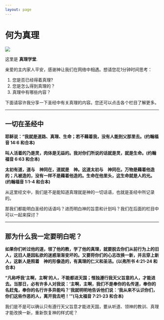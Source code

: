 ```yaml
---
layout: page
---
```


# 何为真理

<img src="https://superjoshua77.github.io/guang.jpg" class="floatpic">

这里是 **真理学堂**.<br>

亲爱的主内家人平安，感谢神让我们在网络中相遇。想请您花1分钟时间思考：

1. 您是否已经得着真理?
2. 您是怎么得到真理的？
3. 真理中有哪些内容？<br>

下面请容许我分享一下圣经中有关真理的内容。您还可以点击各个栏目了解更多。

---

## 一切在圣经中

**耶稣说：“我就是道路、真理、生命；若不藉着我，没有人能到父那里去。(约翰福音 14:6 和合本)**

**叫人活着的乃是灵，肉体是无益的。我对你们所说的话就是灵，就是生命。(约翰福音 6:63 和合本)**

**太初有道，道与　神同在，道就是　神。这道太初与　神同在。万物是藉着他造的；凡被造的，没有一样不是藉着他造的。生命在他里头，这生命就是人的光。(约翰福音 1:1-4 和合本)**

从这里经文中，我们是不是能知道真理就是神的一切话语，也就是圣经中所记录的。

那我们都能明白圣经的话语吗？进而明白神的旨意和计划吗？我们在后面的栏目中可以一起来探讨？

---

## 那为什么我一定要明白呢？

**如果你们听过他的道，领了他的教，学了他的真理，就要脱去你们从前行为上的旧人，这旧人是因私欲的迷惑渐渐变坏的。又要将你们的心志改换一新，并且穿上新人，这新人是照着　神的形像造的，有真理的仁义和圣洁。(以弗所书 4:21-24 和合本)**

**“凡称呼我‘主啊，主啊’的人，不能都进天国；惟独遵行我天父旨意的人，才能进去。当那日，必有许多人对我说：‘主啊，主啊，我们不是奉你的名传道，奉你的名赶鬼，奉你的名行许多异能吗？’我就明明地告诉他们说：‘我从来不认识你们，你们这些作恶的人，离开我去吧！’”(马太福音 7:21-23 和合本)**

我们是不是可以确认只有遵行天父旨意才能进天国，要从听道、领神的教训、真理才能改换一新，重新恢复神的样式呢？

<br>



